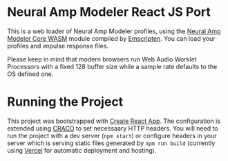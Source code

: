 # Neural Amp Modeler React JS Port
This is a web loader of Neural Amp Modeler profiles, using the [Neural Amp Modeler Core WASM](https://github.com/Kutalia/NeuralAmpModelerCore_WASM/tree/dev "Neural Amp Modeler Core WASM") module compiled by [Emscripten](https://emscripten.org/ "Emscripten"). You can load your profiles and impulse response files.

Please keep in mind that modern browsers run Web Audio Worklet Processors with a fixed 128 buffer size while a sample rate defaults to the OS defined one.

# Running the Project

This project was bootstrapped with [Create React App](https://github.com/facebook/create-react-app). The configuration is extended using [CRACO](https://craco.js.org/ "CRACO") to set necessaary HTTP headers. You will need to run the project with a dev server (`npm start`) or configure headers in your server which is serving static files generated by `npm run build` (currently using [Vercel](https://vercel.com/ "Vercel") for automatic deployment and hosting).
